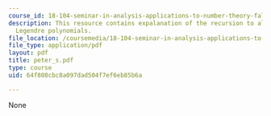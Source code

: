 ```yaml
---
course_id: 18-104-seminar-in-analysis-applications-to-number-theory-fall-2006
description: This resource contains expalanation of the recursion to algebra, and
  Legendre polynomials.
file_location: /coursemedia/18-104-seminar-in-analysis-applications-to-number-theory-fall-2006/64f808cbc8a097dad504f7ef6eb85b6a_peter_s.pdf
file_type: application/pdf
layout: pdf
title: peter_s.pdf
type: course
uid: 64f808cbc8a097dad504f7ef6eb85b6a

---
```

None